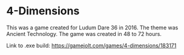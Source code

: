 # 4-Dimensions
This was a game created for Ludum Dare 36 in 2016. The theme was Ancient Technology. The game was created in 48 to 72 hours.

Link to .exe build:
https://gamejolt.com/games/4-dimensions/183171
